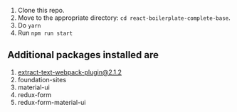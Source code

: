 
1. Clone this repo.
2. Move to the appropriate directory: `cd react-boilerplate-complete-base`.<br />
3. Do `yarn`
4. Run `npm run start`

## Additional packages installed are

1. extract-text-webpack-plugin@2.1.2
2. foundation-sites
3. material-ui
4. redux-form
5. redux-form-material-ui

